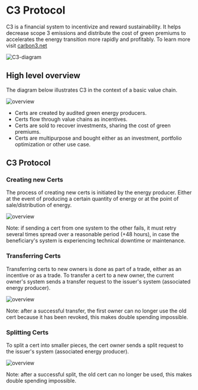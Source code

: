 # C3 Protocol
C3 is a financial system to incentivize and reward sustainability. It helps decrease scope 3 emissions and distribute the cost of green premiums to accelerates the energy transition more rapidly and profitably. To learn more visit [carbon3.net](https://www.carbon3.net)

![C3-diagram](https://github.com/co3org/C3-Protocol/assets/53948000/3cc63d2d-40ba-429d-a82d-74812a4bd368)


## High level overview
The diagram below illustrates C3 in the context of a basic value chain.

![overview](https://www.plantuml.com/plantuml/png/VS-n2i90383X_PuYkxZe9YBL8aw2hn1weHpjfIN93NrxeuA5Grnkk7pv8OqQYfKy1XqIpoYOGMqPoLz9tNiIsZriJ_2GAPQEHE40vnAJ9Ux3-kcYdVACdEWbRaB4S6MIVe4DE34DAwZq9sDVU4SPoE1OCHECzAjrsRN_Amwg_OOu-dLF)


- Certs are created by audited green energy producers.
- Certs flow through value chains as incentives.
- Certs are sold to recover investments, sharing the cost of green premiums.
- Certs are multipurpose and bought either as an investment, portfolio optimization or other use case.

## C3 Protocol

### Creating new Certs
The process of creating new certs is initiated by the energy producer. Either at the event of producing a certain quantity of energy or at the point of sale/distribution of energy.

![overview](https://www.plantuml.com/plantuml/png/ZP11IWGn44NtEKNjfIyW8gEuSUSLolGVBCmaJLMbOMvld14fwQ5n4_ZKU-7p3-QitaybsQVKXPLFP7uk6AzAlbpIcxQvPoXDqoCzBSjllgUiO0UDu8cpopfIH5B4DpPt_w0xMhd8p2wjxkCAQsK5lQFYA5bOpuJNbtqfDAHZqoZlY-PDhzuDxZbK62ZgV2NZ215AV-EjNy8Ctvj0PPmkyJzoQ1iF3zEqPHKPii9-AYkyQoNhESDiam-eSp-LBm00)

Note: if sending a cert from one system to the other fails, it must retry several times spread over a reasonable period (+48 hours), in case the beneficiary's system is experiencing technical downtime or maintenance.


### Transferring Certs
Transferring certs to new owners is done as part of a trade, either as an incentive or as a trade. To transfer a cert to a new owner, the current owner's system sends a transfer request to the issuer's system (associated energy producer).

![overview](https://www.plantuml.com/plantuml/png/XP91JiCm44NtFiNiKIw042g83Ikumk3y2gkENMR6hdfx89Q2cofbEV9xziieEpKMArDqUWZfoC8JgPqZI4s2dq_Ssob1Q1WUwUbuRCCzcN3IFOGyn1nx2vKD2-4Mz5BZOfzqHvLZ6Db2JbkWG7EieA1Q88JNbpNvBdaiVeOLQPn3_h84NmLgRadh5TVhwzkwkDzIIDW7Fu_RMb-SSA8F9FnOWUNSqc-BDHz0ERPlk0rx0LjxP0D-xjvkgrbeijodzRlfDNSvNjzxUqd_osfPqFhxWuTXk6O57g526owm8ecqU0_LzRZvBqsvTWjUMJkaiKpn6m00)

Note: after a successful transfer, the first owner can no longer use the old cert because it has been revoked, this makes double spending impossible.


### Splitting Certs
To split a cert into smaller pieces, the cert owner sends a split request to the issuer's system (associated energy producer).

![overview](https://www.plantuml.com/plantuml/png/VP3DIiKm44RtUOhPotq15t85Dwxq5KBoYSDDape_kVZsqbPABDJbCESCXxcgHJ6VIj0RrpbAd4Zjku3KXDEw2M_t2g7BvOcUvtaR7addmaO9OY4cunuD-phit5ydkdtI0_LOE4VZLiz0WRRIGQpg4CBhov5ybvOzRIMeUGtvRH9yETJ2sBNpONIFfuQo9HF27vpsq7DDqDiDrChMyJ-S14jJnNs5zKYFFqRD0tZoBBKcuxqWC9TAwYb1JpN1rFeGVR2kgDcdyWC0)

Note: after a successful split, the old cert can no longer be used, this makes double spending impossible.
